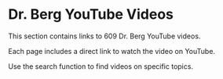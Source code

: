 # Dr. Berg YouTube Videos

This section contains links to 609 Dr. Berg YouTube videos.

Each page includes a direct link to watch the video on YouTube.

Use the search function to find videos on specific topics.
